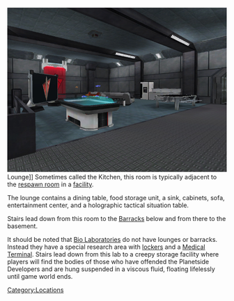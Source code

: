 ![](images/TRLounge.jpg "fig:TRLounge.jpg") Lounge\]\] Sometimes called the
Kitchen, this room is typically adjacent to the [respawn
room](respawn_room.md) in a [facility](facilities.md).

The lounge contains a dining table, food storage unit, a sink, cabinets,
sofa, entertainment center, and a holographic tactical situation table.

Stairs lead down from this room to the [Barracks](Barracks.md)
below and from there to the basement.

It should be noted that [Bio Laboratories](Bio_Laboratory.md) do
not have lounges or barracks. Instead they have a special research area
with [lockers](lockers.md) and a [Medical
Terminal](Medical_Terminal.md). Stairs lead down from this lab
to a creepy storage facility where players will find the bodies of those
who have offended the Planetside Developers and are hung suspended in a
viscous fluid, floating lifelessly until game world ends.

[Category:Locations](Category:Locations.md)
